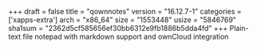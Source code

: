 +++
draft = false
title = "qownnotes"
version = "16.12.7-1"
categories = ['xapps-extra']
arch = "x86_64"
size = "1553448"
usize = "5846769"
sha1sum = "2362d5cf585656ef30bb6312e9fb1886b5dda4fd"
+++
Plain-text file notepad with markdown support and ownCloud integration